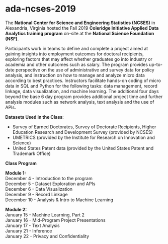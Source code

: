 # ada-ncses-2019

The **National Center for Science and Engineering Statistics (NCSES)** in Alexandria, Virginia hosted the Fall 2019 **Coleridge Initiative Applied Data Analytics training program** on-site at the **National Science Foundation (NSF)**. 

Participants work in teams to define and complete a project aimed at gaining insights into employment outcomes for doctoral recipients, exploring factors that may affect whether graduates go into industry or academia and other outcomes such as salary. The program provides up-to-date perspective on the use of administrative and survey data for policy analysis, and instruction on how to manage and analyze micro data according to best practices. Instructors facilitate hands-on coding of micro data in SQL and Python for the following tasks: data management, record linkage, data visualization, and machine learning. The additional four days beyond the base 6 day program provides additional project time and further analysis modules such as network analysis, text analysis and the use of APIs. 

**Datasets Used in the Class**:

- Survey of Earned Doctorates, Survey of Doctorate Recipients, Higher Education Research and Development Survey (provided by NCSES)
- UMETRICS (provided by the Institute for Research on Innovation and Science)
- United States Patent data (provided by the United States Patent and Trademark Office)

**Class Program** <br>

**Module 1:** <br>
December 4 - Introduction to the program <br>
December 5 - Dataset Exploration and APIs <br>
December 6 - Data Visualization <br>
December 9 - Record Linkage <br>
December 10 - Analysis & Intro to Machine Learning <br>

**Module 2:** <br>
January 15 - Machine Learning, Part 2 <br>
January 16 - Mid-Program Project Presentations <br>
January 17 - Text Analysis <br>
January 21 - Inference <br>
January 22 - Privacy and Confidentiality <br>
